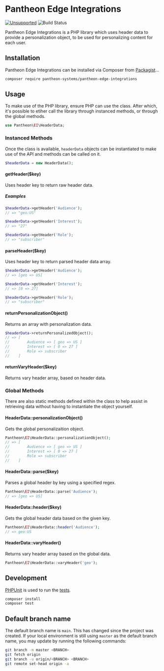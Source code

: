 # Pantheon Edge Integrations

[![Unsupported](https://img.shields.io/badge/pantheon-unsupported-yellow?logo=pantheon&color=FFDC28&style=for-the-badge)](https://github.com/topics/unsupported?q=org%3Apantheon-systems "Unsupported, e.g. a tool we are actively using internally and are making available, but do not promise to support") ![Build Status](https://github.com/pantheon-systems/pantheon-edge-integrations/actions/workflows/main.yml/badge.svg)

Pantheon Edge Integrations is a PHP library which uses header data to provide a personalization object, to be used for personalizing content for each user.

## Installation

Pantheon Edge Integrations can be installed via Composer from [Packagist](https://packagist.org/packages/pantheon-systems/pantheon-edge-integrations)...

``` sh
composer require pantheon-systems/pantheon-edge-integrations
```

## Usage

To make use of the PHP library, ensure PHP can use the class. After which, it's possible to etiher call the library through instanced methods, or through the global methods.

``` php
use Pantheon\EI\HeaderData;
```

### Instanced Methods

Once the class is available, `headerData` objects can be instantiated to make use of the API and methods can be called on it.

``` php
$headerData = new HeaderData();
```

#### getHeader($key)

Uses header key to return raw header data.

##### Examples

``` php
$headerData->getHeader('Audience');
// => "geo:US"

$headerData->getHeader('Interest');
// => "27"

$headerData->getHeader('Role');
// => "subscriber"
```

#### parseHeader($key)

Uses header key to return parsed header data array.

``` php
$headerData->getHeader('Audience');
// => [geo => US]

$headerData->getHeader('Interest');
// => [0 => 27]

$headerData->getHeader('Role');
// => "subscriber"
```

#### returnPersonalizationObject()

Returns an array with personalization data.

``` php
$headerData->returnPersonalizedObject();
// => [
//        Audience => [ geo => US ]
//        Interest => [ 0 => 27 ]
//        Role => subscriber
//    ]
```

#### returnVaryHeader($key)

Returns vary header array, based on header data.

### Global Methods

There are also static methods defined within the class to help assist in retrieving data without having to instantiate the object yourself.

#### HeaderData::personalizationObject()

Gets the global personalizaition object.

``` php
Pantheon\EI\HeaderData::personalizationObject();
// => [
//        Audience => [ geo => US ]
//        Interest => [ 0 => 27 ]
//        Role => subscriber
//    ]
```

#### HeaderData::parse($key)

Parses a global header by key using a specified regex.

``` php
Pantheon\EI\HeaderData::parse('Audience');
// => [geo => US]
```

#### HeaderData::header($key)

Gets the global header data based on the given key.

``` php
Pantheon\EI\HeaderData::header('Audience');
// => geo:US
```

#### HeaderData::varyHeader()

Returns vary header array based on the global data.

``` php
Pantheon\EI\HeaderData::varyHeader('geo');
```

## Development

[PHPUnit](https://phpunit.de/) is used to run the [tests](tests).

``` bash
composer install
composer test
```

## Default branch name

The default branch name is `main`. This has changed since the project was created. If your local environment is still using `master` as the default branch name, you may update by running the following commands:

```bash
git branch -m master <BRANCH>
git fetch origin
git branch -u origin/<BRANCH> <BRANCH>
git remote set-head origin -a
```

